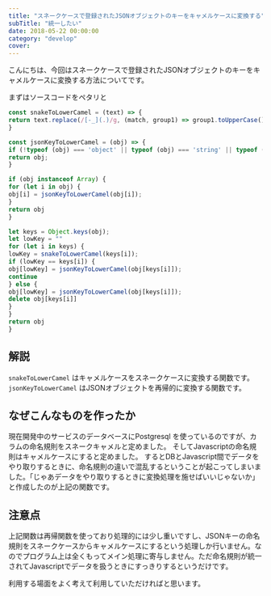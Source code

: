 ```yaml
---
title: "スネークケースで登録されたJSONオブジェクトのキーをキャメルケースに変換する"
subTitle: "統一したい"
date: 2018-05-22 00:00:00
category: "develop"
cover:
---
```

こんにちは、今回はスネークケースで登録されたJSONオブジェクトのキーをキャメルケースに変換する方法についてです。

まずはソースコードをペタリと

```javascript
const snakeToLowerCamel = (text) => {
return text.replace(/[-_](.)/g, (match, group1) => group1.toUpperCase())
}

const jsonKeyToLowerCamel = (obj) => {
if (!typeof (obj) === 'object' || typeof (obj) === 'string' || typeof (obj) === 'number' || typeof (obj) === 'boolean') {
return obj;
}

if (obj instanceof Array) {
for (let i in obj) {
obj[i] = jsonKeyToLowerCamel(obj[i]);
}
return obj
}

let keys = Object.keys(obj);
let lowKey = ""
for (let i in keys) {
lowKey = snakeToLowerCamel(keys[i]);
if (lowKey == keys[i]) {
obj[lowKey] = jsonKeyToLowerCamel(obj[keys[i]]);
continue
} else {
obj[lowKey] = jsonKeyToLowerCamel(obj[keys[i]]);
delete obj[keys[i]]
}
}
return obj
}
```

## 解説
`snakeToLowerCamel` はキャメルケースをスネークケースに変換する関数です。
`jsonKeyToLowerCamel` はJSONオブジェクトを再帰的に変換する関数です。

## なぜこんなものを作ったか

現在開発中のサービスのデータベースにPostgresql を使っているのですが、カラムの命名規則をスネークキャメルと定めました。
そしてJavascriptの命名規則はキャメルケースにすると定めました。
するとDBとJavascript間でデータをやり取りするときに、命名規則の違いで混乱するということが起こってしまいました。「じゃあデータをやり取りするときに変換処理を施せばいいじゃないか」と作成したのが上記の関数です。

## 注意点
上記関数は再帰関数を使っており処理的には少し重いですし、JSONキーの命名規則をスネークケースからキャメルケースにするという処理しか行いません。なのでプログラム上は全くもってメイン処理に寄与しません。ただ命名規則が統一されてJavascriptでデータを扱うときにすっきりするというだけです。

利用する場面をよく考えて利用していただければと思います。
